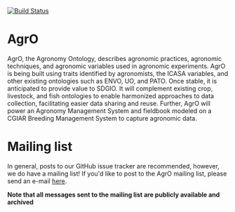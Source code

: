[![Build Status](https://travis-ci.org/AgriculturalSemantics/agro.svg?branch=master)](https://travis-ci.org/AgriculturalSemantics/agro)

# AgrO
AgrO, the Agronomy Ontology, describes agronomic practices, agronomic techniques, and agronomic variables used in agronomic experiments. AgrO is being built using traits identified by agronomists, the ICASA variables, and other existing ontologies such as ENVO, UO, and PATO. Once stable, it is anticipated to provide value to SDGIO. It will complement existing crop, livestock, and fish ontologies to enable harmonized approaches to data collection, facilitating easier data sharing and reuse. Further, AgrO will power an Agronomy Management System and fieldbook modeled on a CGIAR Breeding Management System to capture agronomic data. 


# Mailing list

In general, posts to our GitHub issue tracker are recommended, however, we do have a mailing list!
If you'd like to post to the AgrO  mailing list, please send an e-mail [here](mailto:agronomyOntology@googlegroups.com).


**Note that all messages sent to the mailing list are publicly available and archived**
